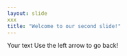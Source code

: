 ```yaml
---
layout: slide
xxx
title: "Welcome to our second slide!"
---
```

Your text
Use the left arrow to go back!
